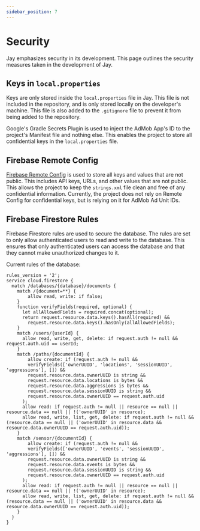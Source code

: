 ```yaml
---
sidebar_position: 7
---
```


# Security

Jay emphasizes security in its development. This page outlines the security measures taken in the development of Jay.

## Keys in `local.properties`

Keys are only stored inside the `local.properties` file in Jay. This file is not included in the repository, and is only stored locally on the developer's machine. This file is also added to the `.gitignore` file to prevent it from being added to the repository.

Google's Gradle Secrets Plugin is used to inject the AdMob App's ID to the project's Manifest file and nothing else. This enables the project to store all confidential keys in the `local.properties` file.

## Firebase Remote Config

[Firebase Remote Config](https://firebase.google.com/docs/remote-config/) is used to store all keys and values that are not public. This includes API keys, URLs, and other values that are not public. This allows the project to keep the `strings.xml` file clean and free of any confidential information. Currently, the project does not rely on Remote Config for confidential keys, but is relying on it for AdMob Ad Unit IDs.

## Firebase Firestore Rules

Firebase Firestore rules are used to secure the database. The rules are set to only allow authenticated users to read and write to the database. This ensures that only authenticated users can access the database and that they cannot make unauthorized changes to it.

Current rules of the database:

```rules
rules_version = '2';
service cloud.firestore {
  match /databases/{database}/documents {
    match /{document=**} {
        allow read, write: if false;
    }
    function verifyFields(required, optional) {
      let allAllowedFields = required.concat(optional);
      return request.resource.data.keys().hasAll(required) &&
        request.resource.data.keys().hasOnly(allAllowedFields);
    }
    match /users/{userId} {
      allow read, write, get, delete: if request.auth != null && request.auth.uid == userId;
    }
    match /paths/{documentId} {
        allow create: if (request.auth != null &&
        verifyFields(['ownerUUID', 'locations', 'sessionUUID', 'aggressions'], []) &&
        request.resource.data.ownerUUID is string &&
        request.resource.data.locations is bytes &&
        request.resource.data.aggressions is bytes &&
        request.resource.data.sessionUUID is string &&
        request.resource.data.ownerUUID == request.auth.uid
      );
      allow read: if request.auth != null || resource == null || resource.data == null || !('ownerUUID' in resource);
      allow read, write, list, get, delete: if request.auth != null && (resource.data == null || ('ownerUUID' in resource.data && resource.data.ownerUUID == request.auth.uid));
    }
    match /sensor/{documentId} {
        allow create: if (request.auth != null &&
        verifyFields(['ownerUUID', 'events', 'sessionUUID', 'aggressions'], []) &&
        request.resource.data.ownerUUID is string &&
        request.resource.data.events is bytes &&
        request.resource.data.sessionUUID is string &&
        request.resource.data.ownerUUID == request.auth.uid
      );
      allow read: if request.auth != null || resource == null || resource.data == null || !('ownerUUID' in resource);
      allow read, write, list, get, delete: if request.auth != null && (resource.data == null || ('ownerUUID' in resource.data && resource.data.ownerUUID == request.auth.uid));
    }
  }
}
```